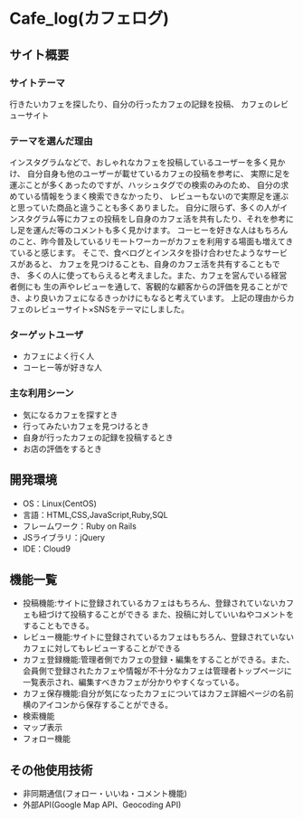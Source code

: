 # Cafe_log(カフェログ)

## サイト概要
### サイトテーマ
行きたいカフェを探したり、自分の行ったカフェの記録を投稿、
カフェのレビューサイト

### テーマを選んだ理由
インスタグラムなどで、おしゃれなカフェを投稿しているユーザーを多く見かけ、
自分自身も他のユーザーが載せているカフェの投稿を参考に、
実際に足を運ぶことが多くあったのですが、ハッシュタグでの検索のみのため、
自分の求めている情報をうまく検索できなかったり、
レビューもないので実際足を運ぶと思っていた商品と違うことも多くありました。
自分に限らず、多くの人がインスタグラム等にカフェの投稿をし自身のカフェ活を共有したり、それを参考にし足を運んだ等のコメントも多く見かけます。
コーヒーを好きな人はもちろんのこと、昨今普及しているリモートワーカーがカフェを利用する場面も増えてきていると感じます。
そこで、食べログとインスタを掛け合わせたようなサービスがあると、
カフェを見つけることも、自身のカフェ活を共有することもでき、
多くの人に使ってもらえると考えました。また、カフェを営んでいる経営者側にも
生の声やレビューを通して、客観的な顧客からの評価を見ることができ、より良いカフェになるきっかけにもなると考えています。
上記の理由からカフェのレビューサイト×SNSをテーマにしました。

### ターゲットユーザ
- カフェによく行く人
- コーヒー等が好きな人

### 主な利用シーン
- 気になるカフェを探すとき
- 行ってみたいカフェを見つけるとき
- 自身が行ったカフェの記録を投稿するとき
- お店の評価をするとき

## 開発環境
- OS：Linux(CentOS)
- 言語：HTML,CSS,JavaScript,Ruby,SQL
- フレームワーク：Ruby on Rails
- JSライブラリ：jQuery
- IDE：Cloud9

## 機能一覧
- 投稿機能:サイトに登録されているカフェはもちろん、登録されていないカフェも紐づけて投稿することができる
           また、投稿に対していいねやコメントをすることもできる。
- レビュー機能:サイトに登録されているカフェはもちろん、登録されていないカフェに対してもレビューすることができる
- カフェ登録機能:管理者側でカフェの登録・編集をすることができる。また、会員側で登録されたカフェや情報が不十分なカフェは管理者トップページに一覧表示され、編集すべきカフェが分かりやすくなっている。
- カフェ保存機能:自分が気になったカフェについてはカフェ詳細ページの名前横のアイコンから保存することができる。
- 検索機能
- マップ表示
- フォロー機能

## その他使用技術
- 非同期通信(フォロー・いいね・コメント機能)
- 外部API(Google Map API、Geocoding API)